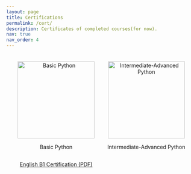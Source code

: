 ```yaml
---
layout: page
title: Certifications
permalink: /cert/
description: Certificates of completed courses(for now).
nav: true
nav_order: 4
---
```


<div class="gallery">
  <div class="gallery-item">
    <img src="{{ '/assets/img/py1.png' | relative_url }}" alt="Basic Python" width="204" height="auto" />
    <p>Basic Python</p>
  </div>
  <div class="gallery-item">
    <img src="{{ '/assets/img/py2.png' | relative_url }}" alt="Intermediate-Advanced Python" width="204" height="auto" />
    <p>Intermediate-Advanced Python</p>
  </div>
<div class="gallery-item">
  <a href="{{ '/assets/pdf/certIngles.pdf' | relative_url }}" target="_blank">English B1 Certification (PDF)</a>
</div>

<style>
  .gallery {
    display: grid;
    grid-template-columns: repeat(auto-fit, minmax(200px, 1fr));
    gap: 15px;
    padding: 20px;
  }

  .gallery-item {
    overflow: hidden;
    text-align: center;
  }

  .gallery-item img {
    width: 204px;
    height: auto;
    display: block;
    margin: 0 auto;
  }
</style>
